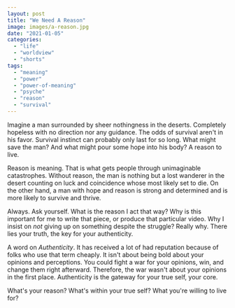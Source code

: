 ```yaml
---
layout: post
title: "We Need A Reason"
image: images/a-reason.jpg
date: "2021-01-05"
categories: 
  - "life"
  - "worldview"
  - "shorts"
tags: 
  - "meaning"
  - "power"
  - "power-of-meaning"
  - "psyche"
  - "reason"
  - "survival"
---
```


Imagine a man surrounded by sheer nothingness in the deserts. Completely hopeless with no direction nor any guidance. The odds of survival aren't in his favor. Survival instinct can probably only last for so long. 
What might save the man? And what might pour some hope into his body?
A reason to live.

Reason is meaning. That is what gets people through unimaginable catastrophes. Without reason, the man is nothing but a lost wanderer in the desert counting on luck and coincidence whose most likely set to die. On the other hand, a man with hope and reason is strong and determined and is more likely to survive and thrive.

Always. Ask yourself. What is the reason I act that way? Why is this important for me to write that piece, or produce that particular video. Why I insist on _not_ giving up on something despite the struggle? Really why. There lies your truth, the key for your authenticity.

A word on _Authenticity_. It has received a lot of had reputation because of folks who use that term cheaply. It isn't about being bold about your opinions and perceptions. You could fight a war for your opinions, win, and change them right afterward. Therefore, the war wasn't about your opinions in the first place. Authenticity is the gateway for your true self, your core.


What's your reason? 
What's within your true self?
What you're willing to live for?